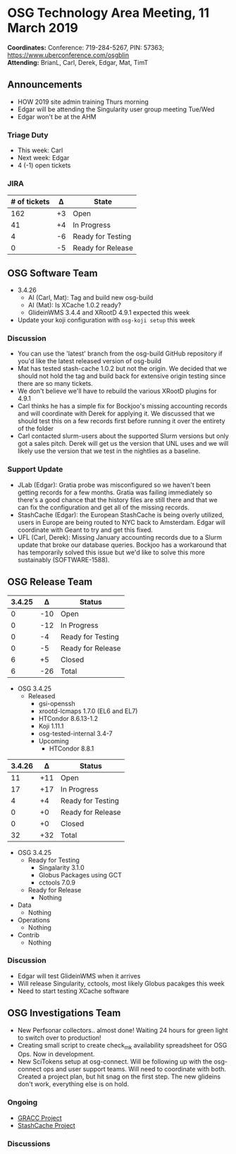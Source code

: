 # OSG Technology Area Meeting, 11 March 2019

**Coordinates:** Conference: 719-284-5267, PIN: 57363; <https://www.uberconference.com/osgblin>  
**Attending:** BrianL, Carl, Derek, Edgar, Mat, TimT


## Announcements

-   HOW 2019 site admin training Thurs morning
-   Edgar will be attending the Singularity user group meeting Tue/Wed
-   Edgar won't be at the AHM


### Triage Duty

-   This week: Carl
-   Next week: Edgar
-   4 (-1) open tickets


### JIRA

| # of tickets | &Delta; | State             |
|------------ |------- |----------------- |
| 162          | +3      | Open              |
| 41           | +4      | In Progress       |
| 4            | -6      | Ready for Testing |
| 0            | -5      | Ready for Release |


## OSG Software Team

-   3.4.26
    -   AI (Carl, Mat): Tag and build new osg-build
    -   AI (Mat): Is XCache 1.0.2 ready?
    -   GlideinWMS 3.4.4 and XRootD 4.9.1 expected this week
-   Update your koji configuration with `osg-koji setup` this week


### Discussion

-   You can use the 'latest' branch from the osg-build GitHub repository if you'd like the latest released version of osg-build
-   Mat has tested stash-cache 1.0.2 but not the origin.
    We decided that we should not hold the tag and build back for extensive origin testing since there are so many tickets.
-   We don't believe we'll have to rebuild the various XRootD plugins for 4.9.1
-   Carl thinks he has a simple fix for Bockjoo's missing accounting records and will coordinate with Derek for applying it.
    We discussed that we should test this on a few records first before running it over the entirety of the folder
-   Carl contacted slurm-users about the supported Slurm versions but only got a sales pitch.
    Derek will get us the version that UNL uses and we will likely use the version that we test in the nightlies as a baseline.


### Support Update

-   JLab (Edgar): Gratia probe was misconfigured so we haven't been getting records for a few months.
    Gratia was failing immediately so there's a good chance that the history files are still there and that we can fix the configuration and get all of the missing records.
-   StashCache (Edgar): the European StashCache is being overly utilized, users in Europe are being routed to NYC back to Amsterdam.
    Edgar will coordinate with Geant to try and get this fixed.
-   UFL (Carl, Derek): Missing January accounting records due to a Slurm update that broke our database queries.
    Bockjoo has a workaround that has temporarily solved this issue but we'd like to solve this more sustainably (SOFTWARE-1588).


## OSG Release Team

| 3.4.25 | &Delta; | Status            |
|------ |------- |----------------- |
| 0      | -10     | Open              |
| 0      | -12     | In Progress       |
| 0      | -4      | Ready for Testing |
| 0      | -5      | Ready for Release |
| 6      | +5      | Closed            |
| 6      | -26     | Total             |

-   OSG 3.4.25  
    -   Released
        -   gsi-openssh
        -   xrootd-lcmaps 1.7.0 (EL6 and EL7)
        -   HTCondor 8.6.13-1.2
        -   Koji 1.11.1
        -   osg-tested-internal 3.4-7
        -   Upcoming  
            -   HTCondor 8.8.1


| 3.4.26 | &Delta; | Status            |
|------ |------- |----------------- |
| 11     | +11     | Open              |
| 17     | +17     | In Progress       |
| 4      | +4      | Ready for Testing |
| 0      | +0      | Ready for Release |
| 0      | +0      | Closed            |
| 32     | +32     | Total             |

-   OSG 3.4.25
    -   Ready for Testing
        -   Singalarity 3.1.0
        -   Globus Packages using GCT
        -   cctools 7.0.9
    -   Ready for Release
        -   Nothing
-   Data
    -   Nothing
-   Operations  
    -   Nothing
-   Contrib  
    -   Nothing


### Discussion

-   Edgar will test GlideinWMS when it arrives
-   Will release Singularity, cctools, most likely Globus pacakges this week
-   Need to start testing XCache software


## OSG Investigations Team

-   New Perfsonar collectors.. almost done!  Waiting 24 hours for green light to switch over to production!
-   Creating small script to create check<sub>mk</sub> availability spreadsheet for OSG Ops.  Now in development.
-   New SciTokens setup at osg-connect.  Will be following up with the osg-connect ops and user support teams.  Will need to coordinate with both.  Created a project plan, but hit snag on the first step.  The new glideins don't work, everything else is on hold.


### Ongoing

-   [GRACC Project](https://opensciencegrid.atlassian.net/projects/GRACC)
-   [StashCache Project](http://opensciencegrid.org/docs/data/stashcache/overview/)


### Discussions

